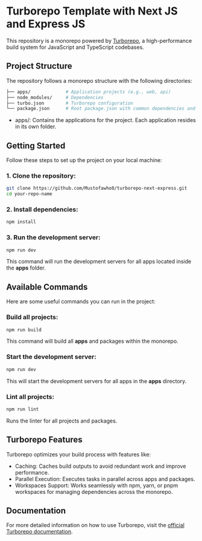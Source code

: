# Turborepo Template with Next JS and Express JS

This repository is a monorepo powered by [Turborepo](https://turbo.build/), a high-performance build system for JavaScript and TypeScript codebases.

## Project Structure

The repository follows a monorepo structure with the following directories:

```bash
├── apps/             # Application projects (e.g., web, api)
├── node_modules/     # Dependencies
├── turbo.json        # Turborepo configuration
└── package.json      # Root package.json with common dependencies and scripts
```

- apps/: Contains the applications for the project. Each application resides in its own folder.

## Getting Started

Follow these steps to set up the project on your local machine:

### 1. Clone the repository:

```bash
git clone https://github.com/Mustofawho0/turborepo-next-express.git
cd your-repo-name
```

### 2. Install dependencies:

```bash
npm install
```

### 3. Run the development server:

```bash
npm run dev
```

This command will run the development servers for all apps located inside the **apps** folder.

## Available Commands

Here are some useful commands you can run in the project:

### Build all projects:

```bash
npm run build
```

This command will build all **apps** and packages within the monorepo.

### Start the development server:

```bash
npm run dev
```

This will start the development servers for all apps in the **apps** directory.

### Lint all projects:

```bash
npm run lint
```

Runs the linter for all projects and packages.

## Turborepo Features

Turborepo optimizes your build process with features like:

- Caching: Caches build outputs to avoid redundant work and improve performance.
- Parallel Execution: Executes tasks in parallel across apps and packages.
- Workspaces Support: Works seamlessly with npm, yarn, or pnpm workspaces for managing dependencies across the monorepo.

## Documentation

For more detailed information on how to use Turborepo, visit the [official Turborepo documentation](https://turbo.build/repo/docs).
